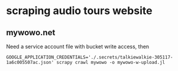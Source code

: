 # scraping audio tours website

## mywowo.net

Need a service account file with bucket write access, then

```
GOOGLE_APPLICATION_CREDENTIALS='./.secrets/talkiewalkie-305117-1a6c005507ac.json' scrapy crawl mywowo -o mywowo-w-upload.jl
```